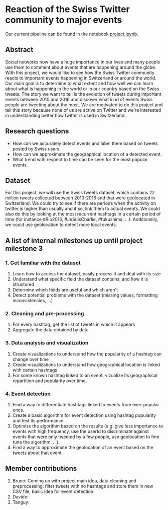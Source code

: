 # Reaction of the Swiss Twitter community to major events
Our current pipeline can be found in the notebook [project.ipynb](project.ipynb).

## Abstract
Social networks now have a huge importance in our lives and many people use them to comment about events that are happening around the globe. With this project, we would like to see how the Swiss Twitter community reacts to important events happening in Switzerland or around the world. Our main goal is to determine to what extent and how well we can learn about what is happening in the world or in our country based on the Swiss tweets. The story we want to tell is the evolution of tweets during important events between 2010 and 2016 and discover what kind of events Swiss people are tweeting about the most. We are motivated to do this project and tell this story because none of us are active on Twitter and we're interested in understanding better how twitter is used in Switzerland.

## Research questions
- How can we accurately detect events and label them based on tweets posted by Swiss users.
- How can we approximate the geographical location of a detected event.
- What trend with respect to time can be seen for the most popular events.

## Dataset
For this project, we will use the Swiss tweets dataset, which contains 22 million tweets collected between 2010-2016 and that were geolocated in Switzerland. We could try to see if there are periods when the activity on twitter is higher than usually and if so, link them to actual events. We could also do this by looking at the most recurrent hashtags in a certain period of time (for instance #Rio2016, #JeSuisCharlie, #fukushima, ...). Additionally, we could use geolocation to detect more local events.

## A list of internal milestones up until project milestone 3
### 1. Get familiar with the dataset 
1. Learn how to access the dataset, easily process it and deal with its size
2. Understand what specific field the dataset contains, and how it is structured
3. Determine which fields are useful and which aren't
4. Detect potential problems with the dataset (missing values, formatting inconsistencies, ...)

### 2. Cleaning and pre-processing
1. For every hashtag, get the list of tweets in which it appears
2. Aggregate the data obtained by date

### 3. Data analysis and visualization
1. Create visualizations to understand how the popularity of a hashtag can change over time
2. Create visualizations to understand how geographical location is linked with certain hashtags
3. For some known hashtag linked to an event, vizualize its geographical repartition and popularity over time.

### 4. Event detection
1. Find a way to differentiate hashtags linked to events from ever-popular ones.
2. Create a basic algorithm for event detection using hashtag popularity and test its performance
3. Optimize the algorithm based on the results (e.g. give less importance to events with high frequency, use the userId to discriminate against events that were only tweeted by a few people, use geolocation to fine tune the algorithm, ...)
4. Find a way to approximate the geolocation of an event based on the tweets about that event

## Member contributions
1. Bruno: Coming up with project main idea, data cleaning and preprocessing: filter tweets with no hashtags and store them in new CSV file, basic idea for event detection.
2. Davide: 
3. Tanguy: